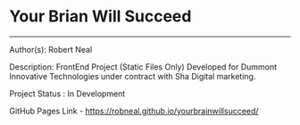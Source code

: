 # Your Brian Will Succeed 
---
Author(s): Robert Neal 

Description: FrontEnd Project (Static Files Only) Developed for Dummont Innovative Technologies under contract with Sha Digital marketing. 


Project Status : In Development

GitHub Pages Link - https://robneal.github.io/yourbrainwillsucceed/
